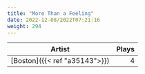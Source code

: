 ```yaml
---
title: "More Than a Feeling"
date: 2022-12-08/2022T07:21:16
weight: 294
---
```




 Artist | Plays 
----- | -----:
[Boston]({{< ref "a35143">}}) | 4
